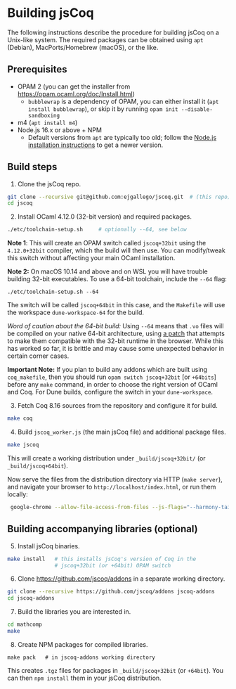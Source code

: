 # Building jsCoq

The following instructions describe the procedure for building jsCoq
on a Unix-like system. The required packages can be obtained using
`apt` (Debian), MacPorts/Homebrew (macOS), or the like.

## Prerequisites

 * OPAM 2 (you can get the installer from https://opam.ocaml.org/doc/Install.html)
   - `bubblewrap` is a dependency of OPAM, you can either install it (`apt install bubblewrap`),
     or skip it by running `opam init --disable-sandboxing`
 * m4 (`apt install m4`)
 * Node.js 16.x or above + NPM
   - Default versions from `apt` are typically too old; follow the
     [Node.js installation instructions](https://nodejs.org/en/download/package-manager/) to get a newer version.

## Build steps

 1. Clone the jsCoq repo.
```sh
git clone --recursive git@github.com:ejgallego/jscoq.git  # (this repo)
cd jscoq
```

 2. Install OCaml 4.12.0 (32-bit version) and required packages.
```sh
./etc/toolchain-setup.sh     # optionally --64, see below
```
 **Note 1**: This will create an OPAM switch called `jscoq+32bit` using the
 `4.12.0+32bit` compiler, which the build will then use. You can modify/tweak
 this switch without affecting your main OCaml installation.

 **Note 2:** On macOS 10.14 and above and on WSL you will have trouble building
 32-bit executables. To use a 64-bit toolchain, include the `--64` flag:
```
./etc/toolchain-setup.sh --64
```
 The switch will be called `jscoq+64bit` in this case, and the `Makefile` will
 use the workspace `dune-workspace-64` for the build.

 _Word of caution about the 64-bit build:_ Using `--64` means that `.vo` files will be compiled on your native 64-bit architecture, using [a patch](https://github.com/jscoq/jscoq/blob/v8.16/etc/patches/coerce-32bit.patch) that attempts to make them compatible with the 32-bit runtime in the browser.
 While this has worked so far, it is brittle and may cause some unexpected behavior in certain corner cases.

**Important Note:** If you plan to build any addons which are built using `coq_makefile`, then you should run `opam switch jscoq+32bit` [or `+64bits`] before any `make` command, in order to choose the right version
of OCaml and Coq.
For Dune builds, configure the switch in your `dune-workspace`.

 3. Fetch Coq 8.16 sources from the repository and configure it for build.
```sh
make coq
```

 4. Build `jscoq_worker.js` (the main jsCoq file) and additional package files.
```sh
make jscoq
```

This will create a working distribution under `_build/jscoq+32bit/` (or `_build/jscoq+64bit`).

Now serve the files from the distribution directory via HTTP (`make server`), and
navigate your browser to `http://localhost/index.html`, or run them locally:
```sh
 google-chrome --allow-file-access-from-files --js-flags="--harmony-tailcalls" --js-flags="--stack-size=65536" _build/jscoq+32bit
```

## Building accompanying libraries (optional)

 5. Install jsCoq binaries.
```sh
make install   # this installs jsCoq's version of Coq in the
               # jscoq+32bit (or +64bit) OPAM switch
```

 6. Clone https://github.com/jscoq/addons in a separate working directory.
```sh
git clone --recursive https://github.com/jscoq/addons jscoq-addons
cd jscoq-addons
```

 7. Build the libraries you are interested in.
```sh
cd mathcomp
make
```

 8. Create NPM packages for compiled libraries.
```
make pack   # in jscoq-addons working directory
```

This creates `.tgz` files for packages in `_build/jscoq+32bit` (or `+64bit`).
You can then `npm install` them in your jsCoq distribution.
